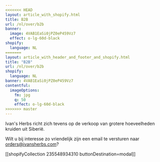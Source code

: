```yaml
---
<<<<<<< HEAD
layout: article_with_shopify.html
title: B2B
url: /nl/over/b2b
banner:
  image: 4VAB1EaSi0jPZ0eP459Vz7
  effect: o-lg-60d-black
shopify:
  language: NL
=======
layout: article_with_header_and_footer_and_shopify.html
title: "B2B"
url: /nl/over/b2b
shopify:
  language: NL
banner: 4VAB1EaSi0jPZ0eP459Vz7
contentful:
  imageOptions:
    fm: jpg
    q: 50
    effect: o-lg-60d-black
>>>>>>> master
---
```

Ivan's Herbs richt zich tevens op de verkoop van grotere hoeveelheden kruiden uit Siberië.

Wilt u bij interesse zo vriendelijk zijn een email te versturen naar orders@ivansherbs.com?

[[shopifyCollection 235548934310 buttonDestination=modal]]
